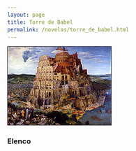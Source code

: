 ```yaml
---
layout: page
title: Torre de Babel
permalink: /novelas/torre_de_babel.html
---
```


![Torre de Babel](/novelas/img/torre_de_babel.jpg)

### Elenco


